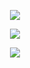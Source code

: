 


<p align="center" https://github.com/anuraghazra/github-readme-stats>
<img src="https://github-readme-stats.vercel.app/api?username=MhmmdAmier&show_icons=true&theme=tokyonight">

<p align="center" https://github.com/anuraghazra/github-readme-stats>
<img src="https://github-readme-stats.vercel.app/api/top-langs/?username=MhmmdAmier&layout=compact&langs_count=10&theme=tokyonight">
  
<p align="center">
<img src="https://komarev.com/ghpvc/?username=MhmmdAmier&style=flat-square&color=blue">
